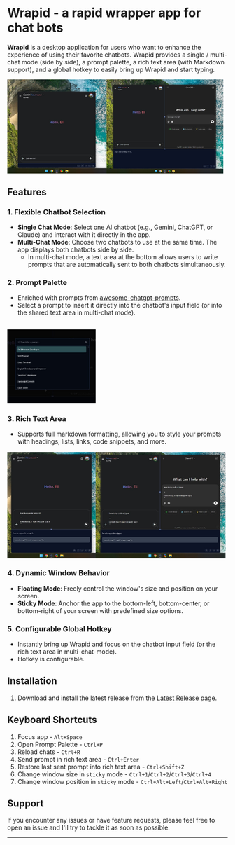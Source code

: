 # Wrapid - a rapid wrapper app for chat bots

**Wrapid** is a desktop application for users who want to enhance the experience of using their favorite chatbots.
Wrapid provides a single / multi-chat mode (side by side), a prompt palette, a rich text area (with Markdown support), and a global hotkey to easily bring up Wrapid and start typing.

<div style="display: flex">
    <img src="resources/single-chat-mode.jpg" width="45%" style="height: auto; object-fit: contain;" alt="Single Chat Mode">
    <img src="resources/multi-chat-mode.jpg" width="53%" style="height: auto; object-fit: contain;" alt="Multi Chat Mode">
</div>


## Features

### 1. Flexible Chatbot Selection
- **Single Chat Mode**: Select one AI chatbot (e.g., Gemini, ChatGPT, or Claude) and interact with it directly in the app.
- **Multi-Chat Mode**: Choose two chatbots to use at the same time. The app displays both chatbots side by side.
  - In multi-chat mode, a text area at the bottom allows users to write prompts that are automatically sent to both chatbots simultaneously.

### 2. Prompt Palette
- Enriched with prompts from [awesome-chatgpt-prompts](https://github.com/f/awesome-chatgpt-prompts).
- Select a prompt to insert it directly into the chatbot's input field (or into the shared text area in multi-chat mode).

<img src="resources/prompt-palette.jpg" width="40%" style="margin-top: 1rem; height: auto; object-fit: contain;" alt="Prompt Palette">

### 3. Rich Text Area
- Supports full markdown formatting, allowing you to style your prompts with headings, lists, links, code snippets, and more.

<div style="display: flex; margin-top: 1rem;">
    <img src="resources/rich-text-area-single-chat-mode.jpg" width="40%" style="height: auto; object-fit: contain;" alt="Rich Text Area in Multi Chat Mode">
    <img src="resources/rich-text-area-multi-chat-mode.jpg" width="59%" style="height: auto; object-fit: contain;" alt="Rich Text Area in Single Chat Mode">
</div>

### 4. Dynamic Window Behavior
- **Floating Mode**: Freely control the window's size and position on your screen.
- **Sticky Mode**: Anchor the app to the bottom-left, bottom-center, or bottom-right of your screen with predefined size options.

### 5. Configurable Global Hotkey
- Instantly bring up Wrapid and focus on the chatbot input field (or the rich text area in multi-chat-mode).
- Hotkey is configurable.

## Installation
1. Download and install the latest release from the [Latest Release](https://github.com/elisoftli/wrapid/releases/latest) page.

## Keyboard Shortcuts
1. Focus app - `Alt+Space`
2. Open Prompt Palette - `Ctrl+P`
3. Reload chats - `Ctrl+R`
4. Send prompt in rich text area - `Ctrl+Enter`
5. Restore last sent prompt into rich text area - `Ctrl+Shift+Z`
6. Change window size in `sticky` mode - `Ctrl+1`/`Ctrl+2`/`Ctrl+3`/`Ctrl+4`
7. Change window position in `sticky` mode - `Ctrl+Alt+Left`/`Ctrl+Alt+Right`

## Support
If you encounter any issues or have feature requests, please feel free to open an issue and I'll try to tackle it as soon as possible.

---
